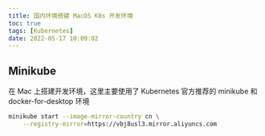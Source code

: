 ```yaml
---
title: 国内环境搭建 MacOS K8s 开发环境
toc: true
tags: [Kubernetes]
date: 2022-05-17 10:09:02
---
```


## Minikube

在 Mac 上搭建开发环境，这里主要使用了 Kubernetes 官方推荐的 minikube 和 docker-for-desktop 环境

```sh
minikube start --image-mirror-country cn \
    --registry-mirror=https://vbj8usl3.mirror.aliyuncs.com
```
